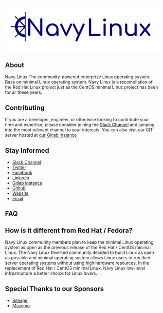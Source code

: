 <p align="center">
<a href="https://www.navylinux.com/">
<img src="https://raw.githubusercontent.com/navy-linux/navy/master/logo-text.jpg">
</a>
</p>

## About

Navy Linux The community-powered enterprise Linux operating system. Base on minimal Linux operating system. Navy Linux is a recompilation of the Red Hat Linux project just as the CentOS minimal Linux project has been for all these years.

## Contributing

If you are a developer, engineer, or otherwise looking to contribute your time and expertise, please consider joining the [Slack Channel](https://join.slack.com/t/nuevoespaciod-ghs4889/shared_invite/zt-kj37s3lu-~JkloN8UHgH38cyuD97V7Q) and jumping into the most relevant channel to your interests. You can also visit our GIT server hosted at [our Gitlab instance](https://git.navylinux.org/explore)

## Stay Informed

* [Slack Channel](https://join.slack.com/t/nuevoespaciod-ghs4889/shared_invite/zt-kj37s3lu-~JkloN8UHgH38cyuD97V7Q)
* [Twitter](https://twitter.com/NavyLinux)
* [Facebook](https://www.facebook.com/navylinux)
* [Linkedin](https://www.linkedin.com/company/navy-linux/)
* [Gitlab instance](https://git.navylinux.org/explore)
* [Github](https://github.com/navy-linux/)
* [Website](http://navylinux.com/)
* [Email](mailto:team@navylinux.com)

## FAQ

## How is it different from Red Hat / Fedora?

Navy Linux community members plan to keep the minimal Linux operating system as open as the previous release of the Red Hat / CentOS minimal Linux. The Navy Linux Diverted community decided to build Linux as open as possible and minimal operating system allows Linux users to run their server operating systems without using high hardware resources. In the replacement of Red Hat / CentOS minimal Linux. Navy Linux low-level infrastructure a better choice for Linux lovers.

## Special Thanks to our Sponsors
* [Siteage](https://www.siteage.net/)
* [Mozemo](https://mozemo.net/)
